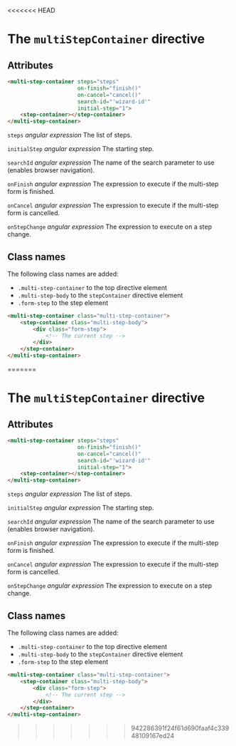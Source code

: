 <<<<<<< HEAD
# The `multiStepContainer` directive

## Attributes

```html
<multi-step-container steps="steps"
                      on-finish="finish()"
                      on-cancel="cancel()"
                      search-id="'wizard-id'"
                      initial-step="1">
    <step-container></step-container>
</multi-step-container>
```

`steps` _angular expression_
The list of steps.

`initialStep` _angular expression_
The starting step.

`searchId` _angular expression_
The name of the search parameter to use (enables browser navigation).

`onFinish`  _angular expression_
The expression to execute if the multi-step form is finished.

`onCancel`  _angular expression_
The expression to execute if the multi-step form is cancelled.

`onStepChange`  _angular expression_
The expression to execute on a step change.

## Class names

The following class names are added:
- `.multi-step-container` to the top directive element
- `.multi-step-body` to the `stepContainer` directive element
- `.form-step` to the step element

```html
<multi-step-container class="multi-step-container">
    <step-container class="multi-step-body">
        <div class="form-step">
            <!-- The current step -->
        </div>
    </step-container>
</multi-step-container>
```
=======
# The `multiStepContainer` directive

## Attributes

```html
<multi-step-container steps="steps"
                      on-finish="finish()"
                      on-cancel="cancel()"
                      search-id="'wizard-id'"
                      initial-step="1">
    <step-container></step-container>
</multi-step-container>
```

`steps` _angular expression_
The list of steps.

`initialStep` _angular expression_
The starting step.

`searchId` _angular expression_
The name of the search parameter to use (enables browser navigation).

`onFinish`  _angular expression_
The expression to execute if the multi-step form is finished.

`onCancel`  _angular expression_
The expression to execute if the multi-step form is cancelled.

`onStepChange`  _angular expression_
The expression to execute on a step change.

## Class names

The following class names are added:
- `.multi-step-container` to the top directive element
- `.multi-step-body` to the `stepContainer` directive element
- `.form-step` to the step element

```html
<multi-step-container class="multi-step-container">
    <step-container class="multi-step-body">
        <div class="form-step">
            <!-- The current step -->
        </div>
    </step-container>
</multi-step-container>
```
>>>>>>> 942286391f24f61d690faaf4c33948109167ed24
